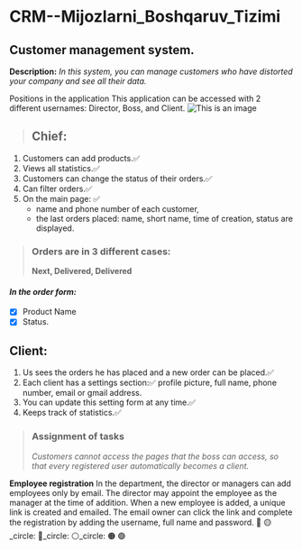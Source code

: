 # CRM--Mijozlarni_Boshqaruv_Tizimi

## Customer management system.
**Description:**
*In this system, you can manage customers who have distorted your company and see all their data.*

Positions in the application
This application can be accessed with 2 different usernames: Director, Boss, and Client.
![This is an image](http://d28k6hocvoxiuc.cloudfront.net/attachments/539/3ebbc1d8a2a43bfb5da7639c8682dafd/Django%20crm.png)
  > ## Chief:
  1. Customers can add products.:white_check_mark: 
  2. Views all statistics.:white_check_mark: 
  3. Customers can change the status of their orders.:white_check_mark: 
  4. Can filter orders.:white_check_mark: 
  5. On the main page:   :white_check_mark:
        - name and phone number of each customer,
        - the last orders placed: name, short name, time of creation, status are displayed.
> ### Orders are in 3 different cases:
>  **Next, Delivered, Delivered**
#### ***In the order form:***
  - [x] Product Name
  - [x] Status.

## Client:
  1. Us sees the orders he has placed and a new order can be placed.:white_check_mark: 
  2. Each client has a settings section::white_check_mark: 
         profile picture, full name, phone number, email or gmail address.
  3. You can update this setting form at any time.:white_check_mark: 
  4. Keeps track of statistics.:white_check_mark: 

> ### Assignment of tasks
>  *Customers cannot access the pages that the boss can access, so that every registered user automatically becomes a client.*

 
**Employee registration**
In the department, the director or managers can add employees only by email. The director may appoint the employee as the manager at the time of addition. When a new employee is added, a unique link is created and emailed. The email owner can click the link and complete the registration by adding the username, full name and password.
:red_circle: 🟡_circle: 🔵_circle: ⚪_circle: 🟠 🟢
